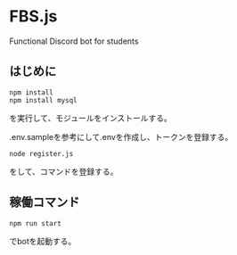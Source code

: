 # FBS.js
Functional Discord bot for students

## はじめに

```
npm install
npm install mysql
```

を実行して、モジュールをインストールする。

.env.sampleを参考にして.envを作成し、トークンを登録する。

```
node register.js
```

をして、コマンドを登録する。


## 稼働コマンド

```
npm run start
```

でbotを起動する。
